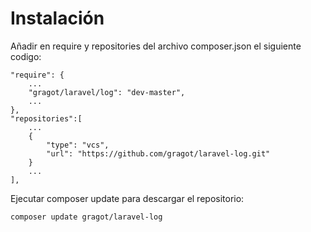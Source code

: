 # Instalación

Añadir en require y repositories del archivo composer.json el siguiente codigo:

```
"require": {
    ...
    "gragot/laravel/log": "dev-master",
    ...
},
"repositories":[
    ...    
    {
        "type": "vcs",
        "url": "https://github.com/gragot/laravel-log.git"
    }
    ...
],
```

Ejecutar composer update para descargar el repositorio:

```
composer update gragot/laravel-log
```


